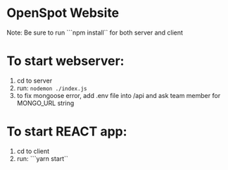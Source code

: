 # OpenSpot Website
Note: Be sure to run ```npm install`` for both server and client

# To start webserver:
1. cd to server
2. run: ```nodemon ./index.js```
3. to fix mongoose error, add .env file into /api and ask team member for MONGO_URL string

# To start REACT app:
1. cd to client
2. run: ```yarn start``